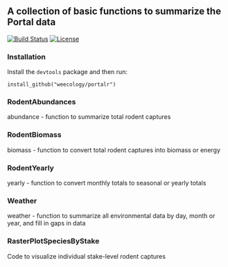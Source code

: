 ## A collection of basic functions to summarize the Portal data

[![Build Status](https://travis-ci.org/weecology/portalr.svg?branch=master)](https://travis-ci.org/weecology/portalr)
[![License](http://img.shields.io/badge/license-MIT-blue.svg)](https://raw.githubusercontent.com/weecology/portalr/master/LICENSE)

### Installation

Install the `devtools` package and then run:

```
install_github("weecology/portalr")
```

### RodentAbundances 

abundance - function to summarize total rodent captures 

### RodentBiomass

biomass - function to convert total rodent captures into biomass or energy

### RodentYearly

yearly - function to convert monthly totals to seasonal or yearly totals 

### Weather

weather - function to summarize all environmental data by day, month or year, and fill in gaps in data

### RasterPlotSpeciesByStake

Code to visualize individual stake-level rodent captures
